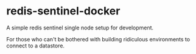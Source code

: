 redis-sentinel-docker
=====================

A simple redis sentinel single node setup for development.

For those who can't be bothered with building ridiculous environments to connect to a datastore.